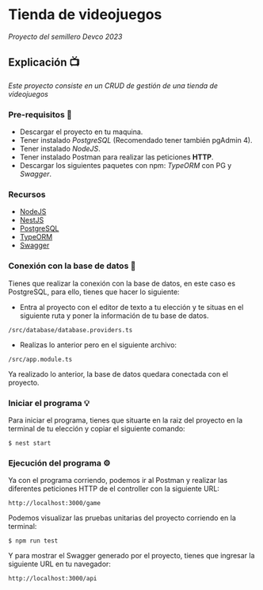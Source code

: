# Tienda de videojuegos

_Proyecto del semillero Devco 2023_


## Explicación 📺

_Este proyecto consiste en un CRUD de gestión de una tienda de videojuegos_

### Pre-requisitos 📄

* Descargar el proyecto en tu maquina.
* Tener instalado *PostgreSQL* (Recomendado tener también pgAdmin 4).
* Tener instalado *NodeJS*.
* Tener instalado Postman para realizar las peticiones **HTTP**.
* Descargar los siguientes paquetes con npm: *TypeORM* con PG y *Swagger*.

### Recursos

 - [NodeJS](https://nodejs.org/es/download)
 - [NestJS](https://docs.nestjs.com/#installation)
 - [PostgreSQL](https://www.postgresql.org/download/)
 - [TypeORM](https://docs.nestjs.com/recipes/sql-typeorm#getting-started)
 - [Swagger](https://docs.nestjs.com/openapi/introduction)

### Conexión con la base de datos 💾

Tienes que realizar la conexión con la base de datos, en este caso es PostgreSQL, para ello, tienes que hacer lo siguiente:

* Entra al proyecto con el editor de texto a tu elección y te situas en el siguiente ruta y poner la información de tu base de datos.

```
/src/database/database.providers.ts
```
* Realizas lo anterior pero en el siguiente archivo:
```
/src/app.module.ts
```
Ya realizado lo anterior, la base de datos quedara conectada con el proyecto.

### Iniciar el programa 💡
Para iniciar el programa, tienes que situarte en la raiz del proyecto en la terminal de tu elección y copiar el siguiente comando:

```
$ nest start
```

### Ejecución del programa ⚙️

Ya con el programa corriendo, podemos ir al Postman y realizar las diferentes peticiones HTTP de el controller con la siguiente URL:

```
http://localhost:3000/game
```

Podemos visualizar las pruebas unitarias del proyecto corriendo en la terminal:

```
$ npm run test
```

Y para mostrar el Swagger generado por el proyecto, tienes que ingresar la siguiente URL en tu navegador:

```
http://localhost:3000/api
```
